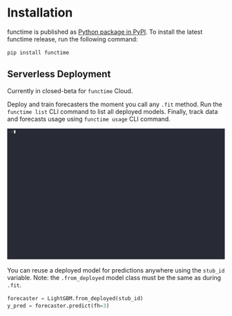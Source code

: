# Installation

functime is published as [Python package in PyPI](https://pypi.org/project/functime/).
To install the latest functime release, run the following command:
```bash
pip install functime
```

## Serverless Deployment

Currently in closed-beta for `functime` Cloud.

Deploy and train forecasters the moment you call any `.fit` method.
Run the `functime list` CLI command to list all deployed models.
Finally, track data and forecasts usage using `functime usage` CLI command.

![Example CLI usage](img/functime_cli_usage.gif)

You can reuse a deployed model for predictions anywhere using the `stub_id` variable.
Note: the `.from_deployed` model class must be the same as during `.fit`.
```python
forecaster = LightGBM.from_deployed(stub_id)
y_pred = forecaster.predict(fh=3)
```
